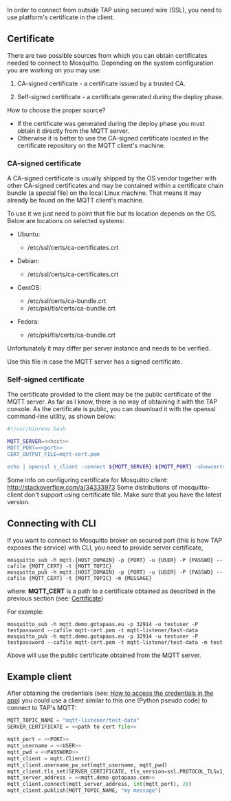 In order to connect from outside TAP using secured wire (SSL), you need to use platform's certificate in the client. 

## Certificate 

There are two possible sources from which you can obtain certificates needed to connect to Mosquitto.
Depending on the system configuration you are working on you may use: 

1. CA-signed certificate - a certificate issued by a trusted CA.

2. Self-signed certificate - a certificate generated during the deploy phase.


How to choose the proper source? 
* If the certificate was generated during the deploy phase you must obtain it directly from the MQTT server. 
* Otherwise it is better to use the CA-signed certificate located in the certificate repository on the MQTT client's machine.


### CA-signed certificate

A CA-signed certificate is usually shipped by the OS vendor together with other CA-signed certificates
and may be contained within a certificate chain bundle (a special file) on the local Linux machine.
That means it may already be found on the MQTT client's machine.

To use it we just need to point that file but its location depends on the OS. 
Below are locations on selected systems:

* Ubuntu:
    - /etc/ssl/certs/ca-certificates.crt

* Debian:
    - /etc/ssl/certs/ca-certificates.crt

* CentOS:
    - /etc/ssl/certs/ca-bundle.crt
    - /etc/pki/tls/certs/ca-bundle.crt

* Fedora:
    - /etc/pki/tls/certs/ca-bundle.crt


Unfortunately it may differ per server instance and needs to be verified.

Use this file in case the MQTT server has a signed certificate.


### Self-signed certificate

The certificate provided to the client may be the public certificate of the MQTT server. 
As far as I know, there is no way of obtaining it with the TAP console.
As the certificate is public, you can download it with the openssl command-line utility, as shown below:

```bash
#!/usr/bin/env bash

MQTT_SERVER=<<host>>
MQTT_PORT=<<port>>
CERT_OUTPUT_FILE=mqtt-cert.pem

echo | openssl s_client -connect ${MQTT_SERVER}:${MQTT_PORT} -showcerts 2>&1 | sed -ne '/-BEGIN CERTIFICATE-/,/-END CERTIFICATE-/p' > ${CERT_OUTPUT_FILE}
```

Some info on configuring certificate for Mosquitto client: http://stackoverflow.com/a/34333973
Some distributions of mosquitto-client don't support using certificate file. Make sure that you have the latest version.

## Connecting with CLI
If you want to connect to Mosquitto broker on secured port (this is how TAP exposes the service) with CLI, you need to provide server certificate,

```
mosquitto_sub -h mqtt.{HOST_DOMAIN} -p {PORT} -u {USER} -P {PASSWD} --cafile {MQTT_CERT} -t {MQTT_TOPIC}
mosquitto_pub -h mqtt.{HOST_DOMAIN} -p {PORT} -u {USER} -P {PASSWD} --cafile {MQTT_CERT} -t {MQTT_TOPIC} -m {MESSAGE}
```

where:
**MQTT_CERT** is a path to a certificate obtained as described in the previous section (see: [Certificate](External-client.md#certificate)) 

For example:

```
mosquitto_sub -h mqtt.demo.gotapaas.eu -p 32914 -u testuser -P testpassword --cafile mqtt-cert.pem -t mqtt-listener/test-data
mosquitto_pub -h mqtt.demo.gotapaas.eu -p 32914 -u testuser -P testpassword --cafile mqtt-cert.pem -t mqtt-listener/test-data -m test
```

Above will use the public certificate obtained from the MQTT server.

## Example client
After obtaining the credentials (see: [How to access the credentials in the app](Deploying-on-TAP.md#optional-verifying-mosquitto-service-metadata)) you could use a client similar to this one (Python pseudo code) to connect to TAP's MQTT: 

```python
MQTT_TOPIC_NAME = "mqtt-listener/test-data"
SERVER_CERTIFICATE = <<path to cert file>>

mqtt_port = <<PORT>>
mqtt_username = <<USER>>
mqtt_pwd = <<PASSWORD>>
mqtt_client = mqtt.Client()
mqtt_client.username_pw_set(mqtt_username, mqtt_pwd)
mqtt_client.tls_set(SERVER_CERTIFICATE, tls_version=ssl.PROTOCOL_TLSv1_2)
mqtt_server_address = <<mqtt.demo-gotapaas.com>>
mqtt_client.connect(mqtt_server_address, int(mqtt_port), 20)
mqtt_client.publish(MQTT_TOPIC_NAME, "my message")
```